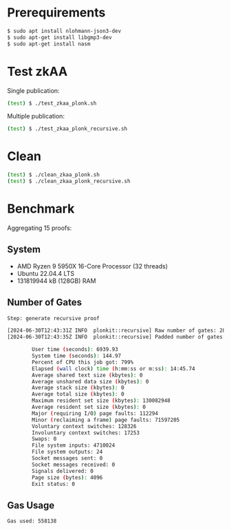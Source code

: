 # Prerequirements

```bash
$ sudo apt install nlohmann-json3-dev
$ sudo apt-get install libgmp3-dev
$ sudo apt-get install nasm
```

# Test zkAA

Single publication:

```bash
(test) $ ./test_zkaa_plonk.sh
```

Multiple publication:

<!--
Each proof in the aggregated one should have three elements (i.e., two inputs and one output).
-->

```bash
(test) $ ./test_zkaa_plonk_recursive.sh
```

# Clean

```bash
(test) $ ./clean_zkaa_plonk.sh
(test) $ ./clean_zkaa_plonk_recursive.sh
```

# Benchmark

Aggregating 15 proofs:

## System

- AMD Ryzen 9 5950X 16-Core Processor (32 threads)
- Ubuntu 22.04.4 LTS
- 131819944 kB (128GB) RAM

## Number of Gates

```bash
Step: generate recursive proof

[2024-06-30T12:43:31Z INFO  plonkit::recursive] Raw number of gates: 28480464
[2024-06-30T12:43:35Z INFO  plonkit::recursive] Padded number of gates: 33554431

        User time (seconds): 6939.93
        System time (seconds): 144.97
        Percent of CPU this job got: 799%
        Elapsed (wall clock) time (h:mm:ss or m:ss): 14:45.74
        Average shared text size (kbytes): 0
        Average unshared data size (kbytes): 0
        Average stack size (kbytes): 0
        Average total size (kbytes): 0
        Maximum resident set size (kbytes): 130082948
        Average resident set size (kbytes): 0
        Major (requiring I/O) page faults: 112294
        Minor (reclaiming a frame) page faults: 71597205
        Voluntary context switches: 128326
        Involuntary context switches: 17253
        Swaps: 0
        File system inputs: 4710024
        File system outputs: 24
        Socket messages sent: 0
        Socket messages received: 0
        Signals delivered: 0
        Page size (bytes): 4096
        Exit status: 0
```

## Gas Usage

```bash
Gas used: 558138
```
